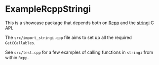 # ExampleRcppStringi

This is a showcase package that depends both on [Rcpp](http://www.rcpp.org/)
and the [stringi](https://github.com/gagolews/stringi/) C API.

The `src/import_stringi.cpp` file aims to set up all the required `GetCCallables`.

See `src/test.cpp` for a few examples of calling functions in `stringi`
from within `Rcpp`.
